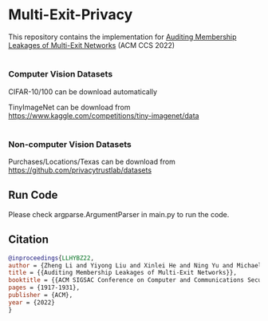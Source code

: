# Multi-Exit-Privacy
This repository contains the implementation for [Auditing Membership Leakages of Multi-Exit Networks](https://arxiv.org/abs/2208.11180) (ACM CCS 2022)

#
### Computer Vision Datasets
CIFAR-10/100 can be download automatically

TinyImageNet can be download from https://www.kaggle.com/competitions/tiny-imagenet/data

#
### Non-computer Vision Datasets
Purchases/Locations/Texas can be download from https://github.com/privacytrustlab/datasets

## Run Code
Please check argparse.ArgumentParser in main.py to run the code.


## Citation
```bibtex
@inproceedings{LLHYBZ22,
author = {Zheng Li and Yiyong Liu and Xinlei He and Ning Yu and Michael Backes and Yang Zhang},
title = {{Auditing Membership Leakages of Multi-Exit Networks}},
booktitle = {{ACM SIGSAC Conference on Computer and Communications Security (CCS)}},
pages = {1917-1931},
publisher = {ACM},
year = {2022}
}
```

